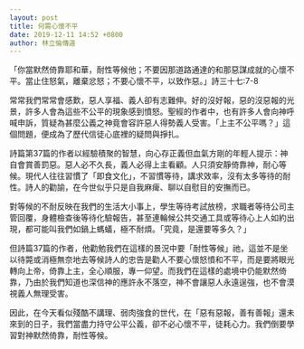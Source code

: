 ```yaml
---
layout: post
title: 何需心懷不平
date: 2019-12-11 14:52 +0800
author: 林立倫傳道
---
```


「你當默然倚靠耶和華，耐性等候他；不要因那道路通達的和那惡謀成就的心懷不平。當止住怒氣，離棄忿怒；不要心懷不平，以致作惡。」詩三十七:7-8

常常我們常常會感歎，惡人享福、義人卻有志難伸。好的沒好報，惡的沒惡報的光景，許多人會為這些不公平的現象感到憤怒。聖經的作者中，也有許多人會向神呼喊申訴，質疑為甚麼公義之神竟會容許惡人得勢義人受害。「上主不公平嗎？」這個問題，便成為了歷代信徒心底裡的疑問與掙扎。

詩篇第37篇的作者以經驗積聚的智慧，向心存正義但血氣方剛的年輕人提示：神自會賞善罰惡。惡人必不久長，義人必得上主看顧。人只須安靜倚靠神，耐心等候。現代人往往習慣了「即食文化」，不習慣等待，講求效率，沒有太多等待的耐性。詩人的勸諭，在今世似乎只是自我麻痺、聊以自慰目的安撫而已。

對等候的不耐反映在我們的生活大小事上，學生等待考試放榜，求職者等待公司主管回覆，身體檢查後等待化驗報告，甚至連輪候公共交通工具或等待心上人如約出現，都可能叫我們如鍋上螞蟻，極不耐煩。「究竟，是還要等多久？」

但詩篇37篇的作者，他勸勉我們在這樣的景況中要「耐性等候」祂，這並不是坐以待斃或消極無奈地去等候詩人的忠告是勸人不要心懷怒憤和不平，而是要將眼光轉向上帝，倚靠上主，全心順服，專一仰望。而我們在這樣的處境中仍能默然倚靠，乃由於我們知道也深信神的應許永不落空，神不會讓惡人永遠逞強，也不會漠視義人無理受害。

因此，在今天看似殘酷不講理、弱肉強食的世代，在「惡有惡報，善有善報」還未來到的日子，我們當盡力持守公平公義，卻不必心懷不平，徒耗心力。我們倒要學習對神默然倚靠，耐性等候。